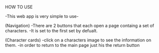 HOW TO USE 

-This web app is very simple to use-

(Navigation)
-There are 2 buttons that each open a page containg a set of characters.
-It is set to the first set by defualt. 

(Character cards)
-click on a characters image to see the information on them.
-in order to return to the main page just his the return button